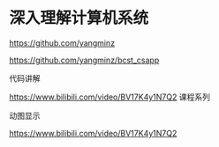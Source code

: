 # 深入理解计算机系统





https://github.com/yangminz




https://github.com/yangminz/bcst_csapp

代码讲解

https://www.bilibili.com/video/BV17K4y1N7Q2 课程系列


动图显示

https://www.bilibili.com/video/BV17K4y1N7Q2





















































